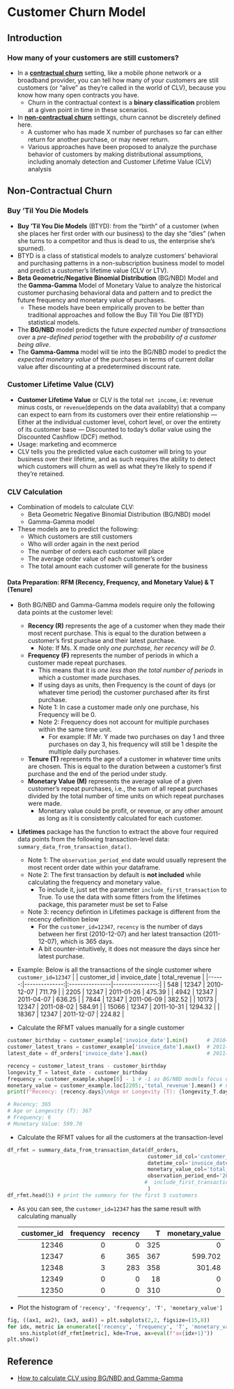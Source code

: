 # Customer Churn Model

## Introduction

### How many of your customers are still customers?

- In a [**contractual churn**](https://practicaldatascience.co.uk/machine-learning/how-to-create-a-contractual-churn-model) setting, like a mobile phone network or a broadband provider, you can tell how many of your customers are still customers (or “alive” as they’re called in the world of CLV), because you know how many open contracts you have.
  - Churn in the contractual context is a **binary classification** problem at a given point in time in these scenarios.
- In [**non-contractual churn**](https://practicaldatascience.co.uk/machine-learning/how-to-create-a-non-contractual-churn-model-for-your-ecommerce-site) settings, churn cannot be discretely defined here.
  - A customer who has made X number of purchases so far can either return for another purchase, or may never return.
  - Various approaches have been proposed to analyze the purchase behavior of customers by making distributional assumptions, including anomaly detection and Customer Lifetime Value (CLV) analysis

## Non-Contractual Churn

### Buy ’Til You Die Models

- **Buy ’Til You Die Models** (BTYD): from the “birth” of a customer (when she places her first order with our business) to the day she “dies” (when she turns to a competitor and thus is dead to us, the enterprise she’s spurned).
- BTYD is a class of statistical models to analyze customers’ behavioral and purchasing patterns in a non-subscription business model to model and predict a customer’s lifetime value (CLV or LTV).
- **Beta Geometric/Negative Binomial Distribution** (BG/NBD) Model and the **Gamma-Gamma** Model of Monetary Value to analyze the historical customer purchasing behavioral data and pattern and to predict the future frequency and monetary value of purchases.
  - These models have been empirically proven to be better than traditional approaches and follow the Buy Till You Die (BTYD) statistical models.
- The **BG/NBD** model predicts the future _expected number of transactions_ over a _pre-defined period_ together with the _probability of a customer being alive_.
- The **Gamma-Gamma** model will tie into the BG/NBD model to predict the _expected monetary value_ of the purchases in terms of current dollar value after discounting at a predetermined discount rate.

### Customer Lifetime Value (CLV)

- **Customer Lifetime Value** or CLV is the total `net income`, i.e: revenue minus costs, or `revenue`(depends on the data availablity) that a company can expect to earn from its customers over their entire relationship
  — Either at the individual customer level, cohort level, or over the entirety of its customer base
  — Discounted to today’s dollar value using the Discounted Cashflow (DCF) method.
- Usage: marketing and ecommerce
- CLV tells you the predicted value each customer will bring to your business over their lifetime, and as such requires the ability to detect which customers will churn as well as what they’re likely to spend if they’re retained.

### CLV Calculation

- Combination of models to calculate CLV:
  - Beta Geometric Negative Binomial Distribution (BG/NBD) model
  - Gamma-Gamma model
- These models are to predict the following:
  - Which customers are still customers
  - Who will order again in the next period
  - The number of orders each customer will place
  - The average order value of each customer’s order
  - The total amount each customer will generate for the business

#### Data Preparation: RFM (Recency, Frequency, and Monetary Value) & T (Tenure)

- Both BG/NBD and Gamma-Gamma models require only the following data points at the customer level:
  - **Recency (R)** represents the age of a customer when they made their most recent purchase. This is equal to the duration between a customer’s first purchase and their latest purchase.
    - Note: If Ms. X made only _one purchase, her recency will be 0_.
  - **Frequency (F)** represents the number of periods in which a customer made repeat purchases.
    - This means that it is _one less than the total number of periods_ in which a customer made purchases.
    - If using days as units, then Frequency is the count of days (or whatever time period) the customer purchased after its first purchase.
    - Note 1: In case a customer made only one purchase, his Frequency will be 0.
    - Note 2: Frequency does not account for multiple purchases within the same time unit.
      - For example: If Mr. Y made two purchases on day 1 and three purchases on day 3, his frequency will still be 1 despite the multiple daily purchases.
  - **Tenure (T)** represents the age of a customer in whatever time units are chosen. This is equal to the duration between a customer’s first purchase and the end of the period under study.
  - **Monetary Value (M)** represents the average value of a given customer’s repeat purchases, i.e., the sum of all repeat purchases divided by the total number of time units on which repeat purchases were made.
    - Monetary value could be profit, or revenue, or any other amount as long as it is consistently calculated for each customer.
- **Lifetimes** package has the function to extract the above four required data points from the following transaction-level data: `summary_data_from_transaction_data()`.
  - Note 1: The `observation_period_end` date would usually represent the most recent order date within your dataframe.
  - Note 2: The first transaction by default is **not included** while calculating the frequency and monetary value.
    - To include it, just set the parameter `include_first_transaction` to True. To use the data with some fitters from the lifetimes package, this parameter must be set to False
  - Note 3: recency defintion in Lifetimes package is different from the recency definition below
    - For the `customer_id=12347`, `recency` is the number of days between her first (2010-12-07) and her latest transaction (2011-12-07), which is 365 days.
    - A bit counter-intuitively, it does not measure the days since her latest purchase.
- Example: Below is all the transactions of the single customer where `customer_id=12347`
  | | customer_id | invoice_date | total_revenue |
  |------:|--------------:|:---------------|----------------:|
  | 548 | 12347 | 2010-12-07 | 711.79 |
  | 2205 | 12347 | 2011-01-26 | 475.39 |
  | 4942 | 12347 | 2011-04-07 | 636.25 |
  | 7844 | 12347 | 2011-06-09 | 382.52 |
  | 10173 | 12347 | 2011-08-02 | 584.91 |
  | 15066 | 12347 | 2011-10-31 | 1294.32 |
  | 18367 | 12347 | 2011-12-07 | 224.82 |

- Calculate the RFMT values manually for a single customer

```Python
customer_birthday = customer_example['invoice_date'].min()      # 2010–12–05
customer_latest_trans = customer_example['invoice_date'].max()  # 2011–12–07
latest_date = df_orders['invoice_date'].max()                   # 2011–12–09: the end date of our analytical horizon

recency = customer_latest_trans - customer_birthday
longevity_T = latest_date - customer_birthday
frequency = customer_example.shape[0] - 1 # -1 as BG/NBD models focus on repeat purchases, it omits the initial transaction.
monetary_value = customer_example.loc[2205:,'total_revenue'].mean() # not include the first transaction @ index = 548
print(f"Recency: {recency.days}\nAge or Longevity (T): {longevity_T.days}\nFrequency: {frequency}\nMonetary Value: {monetary_value:.2f}")

# Recency: 365
# Age or Longevity (T): 367
# Frequency: 6
# Monetary Value: 599.70
```

- Calculate the RFMT values for all the customers at the transaction-level

```Python
df_rfmt = summary_data_from_transaction_data(df_orders,
                                             customer_id_col='customer_id',
                                             datetime_col='invoice_date',
                                             monetary_value_col='total_revenue',
                                             observation_period_end='2011-12-09 12:50:00',
                                            #  include_first_transaction=True
                                             )
df_rfmt.head(5) # print the summary for the first 5 customers
```

- As you can see, the `customer_id=12347` has the same result with calculating manually

  | customer_id | frequency | recency |   T | monetary_value |
  | ----------: | --------: | ------: | --: | -------------: |
  |       12346 |         0 |       0 | 325 |              0 |
  |       12347 |         6 |     365 | 367 |        599.702 |
  |       12348 |         3 |     283 | 358 |         301.48 |
  |       12349 |         0 |       0 |  18 |              0 |
  |       12350 |         0 |       0 | 310 |              0 |

- Plot the histogram of `'recency', 'frequency', 'T', 'monetary_value']`

```Python
fig, ((ax1, ax2), (ax3, ax4)) = plt.subplots(2,2, figsize=(15,8))
for idx, metric in enumerate(['recency', 'frequency', 'T', 'monetary_value']):
    sns.histplot(df_rfmt[metric], kde=True, ax=eval(f"ax{idx+1}"))
plt.show()
```

## Reference

- [How to calculate CLV using BG/NBD and Gamma-Gamma](https://practicaldatascience.co.uk/data-science/how-to-calculate-clv-using-bgnbd-and-gamma-gamma)
